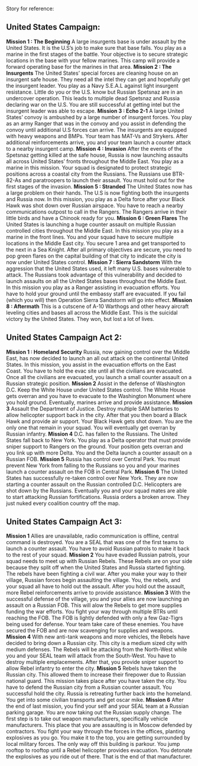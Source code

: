  Story for reference:

## United States Campaign:

**Mission 1 : The Beginning**
A large insurgents base is under assault by the United States. It is the U.S’s job to make sure that base falls. You play as a marine in the first stages of the battle. Your objective is to secure strategic locations in the base with your fellow marines. This camp will provide a forward operating base for the marines in that area.
**Mission 2 : The Insurgents**
The United States’ special forces are cleaning house on an insurgent safe house. They need all the intel they can get and hopefully get the insurgent leader. You play as a Navy S.E.A.L against light insurgent resistance. Little do you or the U.S. know but Russian Spetsnaz are in an undercover operation. This leads to multiple dead Spetsnaz and Russia declaring war on the U.S. You are still successful at getting intel but the insurgent leader was able to escape.
**Mission 3 : Echo 2-1**
A large United States’ convoy is ambushed by a large number of insurgent forces. You play as an army Ranger that was in the convoy and you assist in defending the convoy until additional U.S forces can arrive. The insurgents are equipped with heavy weapons and BMPs. Your team has MAT-Vs and Strykers. After additional reinforcements arrive, you and your team launch a counter attack to a nearby insurgent camp.
**Mission 4 : Invasion**
After the events of the Spetsnaz getting killed at the safe house, Russia is now launching assaults all across United States’ fronts throughout the Middle East. You play as a marine in this mission. Your squad is designated to protect strategic positions across a coastal city from the Russians. The Russians use BTR-82-As and paratroopers to launch their assault. You must hold out for the first stages of the invasion.
**Mission 5 : Stranded**
The United States now has a large problem on their hands. The U.S is now fighting both the insurgents and Russia now. In this mission, you play as a Delta force after your Black Hawk was shot down over Russian airspace. You have to reach a nearby communications outpost to call in the Rangers. The Rangers arrive in their little birds and have a Chinook ready for you.
**Mission 6 : Green Flares**
The United States is launching a huge counter assault on multiple Russian controlled cities throughout the Middle East. In this mission you play as a marine in the front lines. You and your squad have to secure multiple locations in the Middle East city. You secure 1 area and get transported to the next in a Sea Knight. After all primary objectives are secure, you need to pop green flares on the capital building of that city to indicate the city is now under United States control.
**Mission 7 : Sierra Sandstorm**
With the aggression that the United States used, it left many U.S. bases vulnerable to attack. The Russians took advantage of this vulnerability and decided to launch assaults on all the United States bases throughout the Middle East. In this mission you play as a Ranger assisting in evacuation efforts. You have to hold your ground until the embassy staff are evacuated. If you fail (which you will) then Operation Sierra Sandstorm will go into effect.
**Mission 8 : Aftermath**
This is a cutscene of A-10 Warthogs and other heavy aircraft leveling cities and bases all across the Middle East. This is the suicidal victory by the United States. They won, but lost a lot of lives.

## United States Campaign Act 2:

**Mission 1 : Homeland Security**
Russia, now gaining control over the Middle East, has now decided to launch an all out attack on the continental United States. In this mission, you assist in the evacuation efforts on the East Coast. You have to hold the evac site until all the civilians are evacuated. Once all the civilians are evacuated, you launch a small counter assault on a Russian strategic position.
**Mission 2**
Assist in the defense of Washington D.C. Keep the White House under United States control. The White House gets overran and you have to evacuate to the Washington Monument where you hold ground. Eventually, marines arrive and provide assistance.
**Mission 3**
Assault the Department of Justice. Destroy multiple SAM batteries to allow helicopter support back in the city. After that you then board a Black Hawk and provide air support. Your Black Hawk gets shot down. You are the only one that remain in your squad. You will eventually get overran by Russian infantry.
**Mission 4**
D.C. has fallen to the Russians. The United States fall back to New York. You play as a Delta operator that must provide sniper support to Rangers on the ground. Your position gets overran and you link up with more Delta. You and the Delta launch a counter assault on a Russian FOB.
**Mission 5**
Russia has control over Central Park. You must prevent New York from falling to the Russians so you and your marines launch a counter assault on the FOB in Central Park.
**Mission 6**
The United States has successfully re-taken control over New York. They are now starting a counter assault on the Russian controlled D.C. Helicopters are shot down by the Russians. Eventually you and your squad mates are able to start attacking Russian fortifications. Russia orders a broken arrow. They just nuked every coalition country off the map.

## United States Campaign Act 3:

**Mission 1**
Allies are unavailable, radio communication is offline, central command is destroyed. You are a SEAL that was one of the first teams to launch a counter assault. You have to avoid Russian patrols to make it back to the rest of your squad.
**Mission 2**
You have evaded Russian patrols, your squad needs to meet up with Russian Rebels. These Rebels are on your side because they split off when the United States and Russia started fighting. The rebels have been fighting a civil war. After you make your way to their village, Russian forces begin assaulting the village. You, the rebels, and your squad all have to hold out the assault. After you hold out the assault, more Rebel reinforcements arrive to provide assistance.
**Mission 3**
With the successful defense of the village, you and your allies are now launching an assault on a Russian FOB. This will alow the Rebels to get more supplies funding the war efforts. You fight your way through multiple BTRs until reaching the FOB. The FOB is lightly defended with only a few Gaz-Tigrs being used for defense. Your team take care of these enemies. You have secured the FOB and are now scavenging for supplies and weapons.
**Mission 4**
With new anti-tank weapons and more vehicles, the Rebels have decided to bring down a Russian city. This city is a medium sized city with medium defenses. The Rebels will be attacking from the North-West while you and your SEAL team will attack from the South-West. You have to destroy multiple emplacements. After that, you provide sniper support to allow Rebel infantry to enter the city.
**Mission 5**
Rebels have taken the Russian city. This allowed them to increase their firepower due to Russian national guard. This mission takes place after you have taken the city. You have to defend the Russian city from a Russian counter assault. You successful hold the city. Russia is retreating further back into the homeland. You get into some civilian transports and get oscar mike.
**Mission 6**
After the end of last mission, you find your self and your SEAL team at a Russian parking garage. You are now taking out the Russian supply change. The first step is to take out weapon manufacturers, specifically vehicle manufacturers. This place that you are assaulting is in Moscow defended by contractors. You fight your way through the forces in the offices, planting explosives as you go. You make it to the top, you are getting surrounded by local military forces. The only way off this building is parkour. You jump rooftop to rooftop until a Rebel helicopter provides evacuation. You detonate the explosives as you ride out of there. That is the end of that manufacturer.
